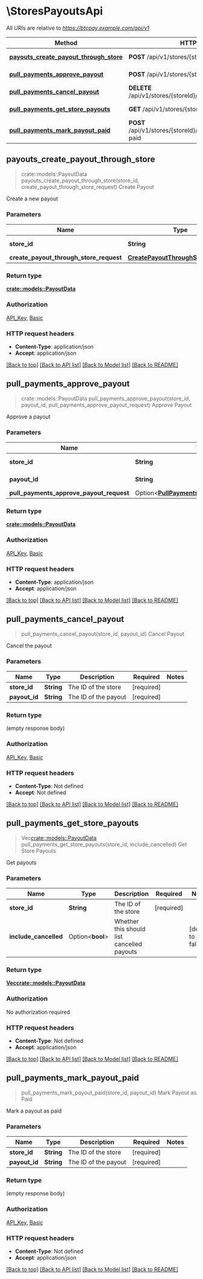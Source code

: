 # \StoresPayoutsApi

All URIs are relative to *https://btcpay.example.com/api/v1*

Method | HTTP request | Description
------------- | ------------- | -------------
[**payouts_create_payout_through_store**](StoresPayoutsApi.md#payouts_create_payout_through_store) | **POST** /api/v1/stores/{storeId}/payouts | Create Payout 
[**pull_payments_approve_payout**](StoresPayoutsApi.md#pull_payments_approve_payout) | **POST** /api/v1/stores/{storeId}/payouts/{payoutId} | Approve Payout
[**pull_payments_cancel_payout**](StoresPayoutsApi.md#pull_payments_cancel_payout) | **DELETE** /api/v1/stores/{storeId}/payouts/{payoutId} | Cancel Payout
[**pull_payments_get_store_payouts**](StoresPayoutsApi.md#pull_payments_get_store_payouts) | **GET** /api/v1/stores/{storeId}/payouts | Get Store Payouts
[**pull_payments_mark_payout_paid**](StoresPayoutsApi.md#pull_payments_mark_payout_paid) | **POST** /api/v1/stores/{storeId}/payouts/{payoutId}/mark-paid | Mark Payout as Paid



## payouts_create_payout_through_store

> crate::models::PayoutData payouts_create_payout_through_store(store_id, create_payout_through_store_request)
Create Payout 

Create a new payout

### Parameters


Name | Type | Description  | Required | Notes
------------- | ------------- | ------------- | ------------- | -------------
**store_id** | **String** | The ID of the store | [required] |
**create_payout_through_store_request** | [**CreatePayoutThroughStoreRequest**](CreatePayoutThroughStoreRequest.md) |  | [required] |

### Return type

[**crate::models::PayoutData**](PayoutData.md)

### Authorization

[API_Key](../README.md#API_Key), [Basic](../README.md#Basic)

### HTTP request headers

- **Content-Type**: application/json
- **Accept**: application/json

[[Back to top]](#) [[Back to API list]](../README.md#documentation-for-api-endpoints) [[Back to Model list]](../README.md#documentation-for-models) [[Back to README]](../README.md)


## pull_payments_approve_payout

> crate::models::PayoutData pull_payments_approve_payout(store_id, payout_id, pull_payments_approve_payout_request)
Approve Payout

Approve a payout

### Parameters


Name | Type | Description  | Required | Notes
------------- | ------------- | ------------- | ------------- | -------------
**store_id** | **String** | The ID of the store | [required] |
**payout_id** | **String** | The ID of the payout | [required] |
**pull_payments_approve_payout_request** | Option<[**PullPaymentsApprovePayoutRequest**](PullPaymentsApprovePayoutRequest.md)> |  |  |

### Return type

[**crate::models::PayoutData**](PayoutData.md)

### Authorization

[API_Key](../README.md#API_Key), [Basic](../README.md#Basic)

### HTTP request headers

- **Content-Type**: application/json
- **Accept**: application/json

[[Back to top]](#) [[Back to API list]](../README.md#documentation-for-api-endpoints) [[Back to Model list]](../README.md#documentation-for-models) [[Back to README]](../README.md)


## pull_payments_cancel_payout

> pull_payments_cancel_payout(store_id, payout_id)
Cancel Payout

Cancel the payout

### Parameters


Name | Type | Description  | Required | Notes
------------- | ------------- | ------------- | ------------- | -------------
**store_id** | **String** | The ID of the store | [required] |
**payout_id** | **String** | The ID of the payout | [required] |

### Return type

 (empty response body)

### Authorization

[API_Key](../README.md#API_Key), [Basic](../README.md#Basic)

### HTTP request headers

- **Content-Type**: Not defined
- **Accept**: Not defined

[[Back to top]](#) [[Back to API list]](../README.md#documentation-for-api-endpoints) [[Back to Model list]](../README.md#documentation-for-models) [[Back to README]](../README.md)


## pull_payments_get_store_payouts

> Vec<crate::models::PayoutData> pull_payments_get_store_payouts(store_id, include_cancelled)
Get Store Payouts

Get payouts

### Parameters


Name | Type | Description  | Required | Notes
------------- | ------------- | ------------- | ------------- | -------------
**store_id** | **String** | The ID of the store | [required] |
**include_cancelled** | Option<**bool**> | Whether this should list cancelled payouts |  |[default to false]

### Return type

[**Vec<crate::models::PayoutData>**](PayoutData.md)

### Authorization

No authorization required

### HTTP request headers

- **Content-Type**: Not defined
- **Accept**: application/json

[[Back to top]](#) [[Back to API list]](../README.md#documentation-for-api-endpoints) [[Back to Model list]](../README.md#documentation-for-models) [[Back to README]](../README.md)


## pull_payments_mark_payout_paid

> pull_payments_mark_payout_paid(store_id, payout_id)
Mark Payout as Paid

Mark a payout as paid

### Parameters


Name | Type | Description  | Required | Notes
------------- | ------------- | ------------- | ------------- | -------------
**store_id** | **String** | The ID of the store | [required] |
**payout_id** | **String** | The ID of the payout | [required] |

### Return type

 (empty response body)

### Authorization

[API_Key](../README.md#API_Key), [Basic](../README.md#Basic)

### HTTP request headers

- **Content-Type**: Not defined
- **Accept**: application/json

[[Back to top]](#) [[Back to API list]](../README.md#documentation-for-api-endpoints) [[Back to Model list]](../README.md#documentation-for-models) [[Back to README]](../README.md)

